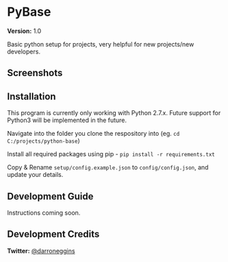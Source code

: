 # PyBase
**Version:** 1.0

Basic python setup for projects, very helpful for new projects/new developers.

## Screenshots

## Installation
This program is currently only working with Python 2.7.x. Future support for Python3 will be implemented in the future.

Navigate into the folder you clone the respository into (eg. `cd C:/projects/python-base`)

Install all required packages using pip - `pip install -r requirements.txt`

Copy & Rename `setup/config.example.json` to `config/config.json`, and update your details.

## Development Guide
Instructions coming soon.

## Development Credits
**Twitter:** [@darroneggins](https://twitter.com/darroneggins)
